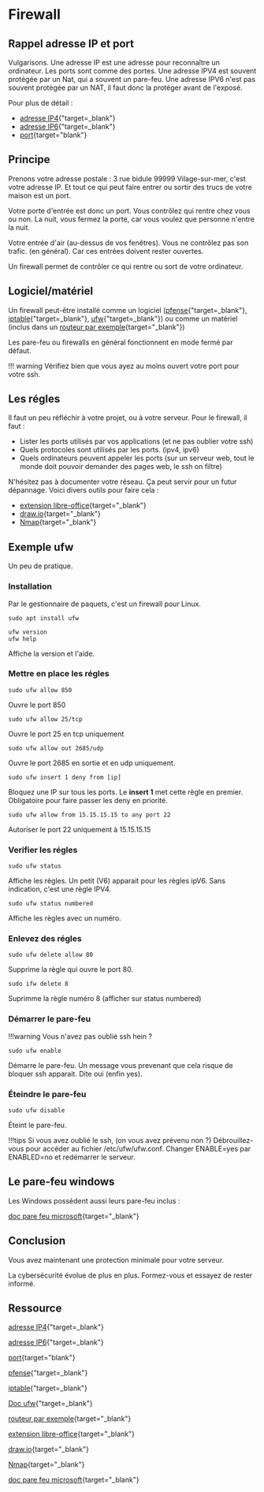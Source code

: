 # Firewall

## Rappel adresse IP et port


Vulgarisons.
Une adresse IP est une adresse pour reconnaître un ordinateur.
Les ports sont comme des portes. Une adresse IPV4 est souvent protégée par un Nat, qui a souvent un pare-feu.
Une adresse IPV6 n'est pas souvent protègée par un NAT, il faut donc la protéger avant de l'exposé.

Pour plus de détail :

- [adresse IP4](https://web.maths.unsw.edu.au/~lafaye/CCM/internet/ip.htm){"target=_blank"}
- [adresse IP6](https://www.ionos.fr/digitalguide/serveur/know-how/quels-sont-les-avantages-de-ipv6/){"target=_blank"}
- [port](https://web.maths.unsw.edu.au/~lafaye/CCM/internet/port.htm){target="blank"}

## Principe

Prenons votre adresse postale : 3 rue bidule 99999 Vilage-sur-mer, c'est votre adresse IP.
Et tout ce qui peut faire entrer ou sortir des trucs de votre maison est un port. 

Votre porte d'entrée est donc un port. Vous contrôlez qui rentre chez vous ou non. La nuit, vous fermez la porte, car vous voulez que personne n'entre la nuit.

Votre entrée d'air (au-dessus de vos fenêtres). Vous ne contrôlez pas son trafic. (en général). Car ces entrées doivent rester ouvertes.

Un firewall permet de contrôler ce qui rentre ou sort de votre ordinateur.

## Logiciel/matériel

Un firewall peut-être installé comme un logiciel ([pfense](https://www.pfsense.org/){"target=_blank"},
 [iptable](https://fr.wikipedia.org/wiki/Iptables){"target=_blank"}, 
 [ufw](https://wiki.ubuntu.com/UncomplicatedFirewall?action=show&redirect=UbuntuFirewall){"target=_blank"}) ou
 comme un matériel (inclus dans un [routeur par exemple](https://www.fs.com/fr/blog/network-switch-vs-network-router-vs-network-firewall-8403.html){target="_blank"})

Les pare-feu ou firewalls en général fonctionnent en mode fermé par défaut.

!!! warning
    Vérifiez bien que vous ayez au moins ouvert votre port pour votre ssh.

## Les régles

Il faut un peu réfléchir à votre projet, ou à votre serveur. Pour le firewall, il faut :

- Lister les ports utilisés par vos applications (et ne pas oublier votre ssh)
- Quels protocoles sont utilisés par les ports. (ipv4, ipv6)
- Quels ordinateurs peuvent appeler les ports (sur un serveur web, tout le monde doit pouvoir demander des pages web, le ssh on filtre)

N'hésitez pas à documenter votre réseau. Ça peut servir pour un futur dépannage. Voici divers outils pour faire cela :

- [extension libre-office](https://extensions.libreoffice.org/en/extensions/show/vrt-network-equipment){target="_blank"}
- [draw.io](https://www.draw.io/){target="_blank"}
- [Nmap](https://nmap.org/){target="_blank"}

## Exemple ufw

Un peu de pratique.

### Installation

Par le gestionnaire de paquets, c'est un firewall pour Linux.

```shell
sudo apt install ufw
```

```shell
ufw version
ufw help
```
Affiche la version et l'aide.

### Mettre en place les régles

```shell
sudo ufw allow 850
```
Ouvre le port 850

```shell
sudo ufw allow 25/tcp
```
Ouvre le port 25 en tcp uniquement


```shell
sudo ufw allow out 2685/udp
```
Ouvre le port 2685 en sortie et en udp uniquement.

```shell
sudo ufw insert 1 deny from [ip]
```
Bloquez une IP sur tous les ports. Le **insert 1** met cette règle en premier. Obligatoire pour faire passer les deny en priorité.

```shell
sudo ufw allow from 15.15.15.15 to any port 22
```
Autoriser le port 22 uniquement à 15.15.15.15

### Verifier les régles

```shell
sudo ufw status
```
Affiche les règles. Un petit (V6) apparait pour les règles ipV6. Sans indication, c'est une règle IPV4.

```shell
sudo ufw status numbered
```
Affiche les règles avec un numéro.

### Enlevez des régles

```shell
sudo ufw delete allow 80
```
Supprime la règle qui ouvre le port 80.

```shell
sudo ifw delete 8
```
Suprimme la règle numéro 8 (afficher sur status numbered)


### Démarrer le pare-feu

!!!warning
    Vous n'avez pas oublié ssh hein ?


```shell
sudo ufw enable
```
Démarre le pare-feu. Un message vous prevenant que cela risque de bloquer ssh apparait. Dite oui (enfin yes).


### Éteindre le pare-feu

```shell
sudo ufw disable
```
Éteint le pare-feu.

!!!tips
    Si vous avez oublié le ssh, (on vous avez prévenu non ?)
    Débrouillez-vous pour accéder au fichier /etc/ufw/ufw.conf. Changer ENABLE=yes par ENABLED=no et redémarrer le serveur.

## Le pare-feu windows

Les Windows possèdent aussi leurs pare-feu inclus :

[doc pare feu microsoft](https://support.microsoft.com/fr-fr/windows/activer-ou-d%C3%A9sactiver-le-pare-feu-de-microsoft-defender-ec0844f7-aebd-0583-67fe-601ecf5d774f){target="_blank"}

## Conclusion

Vous avez maintenant une protection minimale pour votre serveur.

La cybersécurité évolue de plus en plus. Formez-vous et essayez de rester informé.

## Ressource

[adresse IP4](https://web.maths.unsw.edu.au/~lafaye/CCM/internet/ip.htm){"target=_blank"}

[adresse IP6](https://www.ionos.fr/digitalguide/serveur/know-how/quels-sont-les-avantages-de-ipv6/){"target=_blank"}

[port](https://web.maths.unsw.edu.au/~lafaye/CCM/internet/port.htm){target="blank"}

[pfense](https://www.pfsense.org/){"target=_blank"}

[iptable](https://fr.wikipedia.org/wiki/Iptables){"target=_blank"}

[Doc ufw](https://wiki.ubuntu.com/UncomplicatedFirewall?action=show&redirect=UbuntuFirewall){"target=_blank"}

[routeur par exemple](https://www.fs.com/fr/blog/network-switch-vs-network-router-vs-network-firewall-8403.html){target="_blank"}

[extension libre-office](https://extensions.libreoffice.org/en/extensions/show/vrt-network-equipment){target="_blank"}

[draw.io](https://www.draw.io/){target="_blank"}

[Nmap](https://nmap.org/){target="_blank"}

[doc pare feu microsoft](https://support.microsoft.com/fr-fr/windows/activer-ou-d%C3%A9sactiver-le-pare-feu-de-microsoft-defender-ec0844f7-aebd-0583-67fe-601ecf5d774f){target="_blank"}